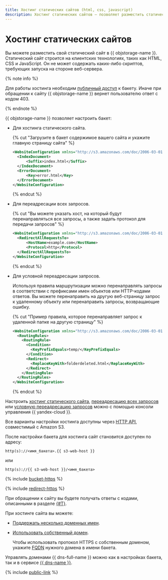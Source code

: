 ```yaml
---
title: Хостинг статических сайтов (html, css, javascript)
description: Хостинг статических сайтов – позволяет разместить статический сайт, построенный на HTML, CSS и JavaScript. Сайт не может содержать каких-либо скриптов, требующих запуска на стороне веб-сервера.
---
```


# Хостинг статических сайтов

Вы можете разместить свой статический сайт в {{ objstorage-name }}. Статический сайт строится на клиентских технологиях, таких как  HTML, CSS и JavaScript. Он не может содержать каких-либо скриптов, требующих запуска на стороне веб-сервера.

{% note info %}

Для работы хостинга необходим [публичный доступ](../operations/buckets/bucket-availability.md) к бакету. Иначе при обращении к сайту {{ objstorage-name }} вернет пользователю ответ с кодом 403.

{% endnote %}

{{ objstorage-name }} позволяет настроить бакет:

* Для хостинга статического сайта.

  {% cut "Загрузите в бакет содержимое вашего сайта и укажите главную страницу сайта" %}

  ```xml
  <WebsiteConfiguration xmlns="http://s3.amazonaws.com/doc/2006-03-01/">
    <IndexDocument>
        <Suffix>index.html</Suffix>
    </IndexDocument>
    <ErrorDocument>
        <Key>error.html</Key>
    </ErrorDocument>
  </WebsiteConfiguration>
  ```

  {% endcut %}

* Для переадресации всех запросов.

  {% cut "Вы можете указать хост, на который будут перенаправляться все запросы, а также задать протокол для передачи запросов" %}

  ```xml
  <WebsiteConfiguration xmlns="http://s3.amazonaws.com/doc/2006-03-01/">
    <RedirectAllRequestsTo>
        <HostName>example.com</HostName>
        <Protocol>http</Protocol>
    </RedirectAllRequestsTo>
  </WebsiteConfiguration>
  ```

  {% endcut %}

* Для условной переадресации запросов.

  Используя правила маршрутизации можно перенаправлять запросы в соответствии с префиксами имен объектов или HTTP-кодами ответов. Вы можете перенаправить на другую веб-страницу запрос к удаленному объекту или перенаправить запросы, возвращающие ошибку.

  {% cut "Пример правила, которое перенаправляет запрос к удаленной папке на другую страницу" %}

  ```xml
  <WebsiteConfiguration xmlns="http://s3.amazonaws.com/doc/2006-03-01/">
    <RoutingRules>
      <RoutingRule>
        <Condition>
          <KeyPrefixEquals>temp/</KeyPrefixEquals>
        </Condition>
        <Redirect>
          <ReplaceKeyWith>folderdeleted.html</ReplaceKeyWith>
        </Redirect>
      </RoutingRule>
    </RoutingRules>
  </WebsiteConfiguration>
  ```

  {% endcut %}

Настроить [хостинг статического сайта](../operations/hosting/setup.md#hosting), [переадресацию всех запросов](../operations/hosting/setup.md#redirects) или [условную переадресацию запросов](../operations/hosting/setup.md#redirects-on-conditions) можно с помощью консоли управления {{ yandex-cloud }}.

Все варианты настройки хостинга доступны через [HTTP API](../s3/api-ref/hosting.md), совместимый с Amazon S3.

После настройки бакета для хостинга сайт становится доступен по адресу:


```
http(s)://<имя_бакета>.{{ s3-web-host }}
```

или

```
http(s)://{{ s3-web-host }}/<имя_бакета>
```

{% include [bucket-https](../../_includes/storage/bucket-https.md) %}

{% include [redirect-https](../../_includes/storage/redirect-https.md) %}


При обращении к сайту вы будете получать ответы с кодами, описанными в разделе [{#T}](../s3/api-ref/hosting/answer-codes.md).

При хостинге сайта вы можете:

* [Поддержать несколько доменных имен](../operations/hosting/multiple-domains.md).
* [Использовать собственный домен](../operations/hosting/own-domain.md).

  Чтобы использовать протокол HTTPS с собственным доменом, укажите [FQDN](../../glossary/fqdn.md) нужного домена в имени бакета.

Управлять доменами {{ dns-full-name }} можно как в настройках бакета, так и в сервисе [{{ dns-name }}](../../dns/operations/index.md).

{% include [public-link](../../_includes/storage/public-link.md) %}

